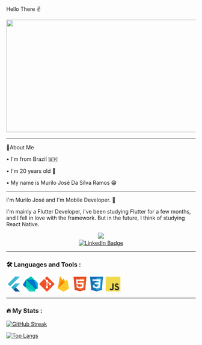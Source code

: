 Hello There ✌️

<div align="center">
  <img src="https://media.giphy.com/media/dWesBcTLavkZuG35MI/giphy.gif" width="600" height="300"/>
</div>

---

🕺About Me

• I'm from Brazil 🇧🇷

• I'm 20 years old 🔞

• My name is Murilo José Da Silva Ramos 😁

---

I'm Murilo José
and I'm Mobile Developer. 📱


I'm mainly a Flutter Developer, i've been studying Flutter for a few months, and I fell in love with the framework. But in the future, I think of studying React Native.

<div id="header" align="center">
  <img src="https://media.giphy.com/media/M9gbBd9nbDrOTu1Mqx/giphy.gif" width="100"/>
  <div id="badges">
    <a href="https://www.linkedin.com/in/murilo-ramos-53a388255/">
      <img src="https://img.shields.io/badge/LinkedIn-blue?style=for-the-badge&logo=linkedin&logoColor=white" alt="LinkedIn Badge"/>
    </a>
</div>
</div>

---

### :hammer_and_wrench: Languages and Tools :
<div>
  <img src="https://github.com/devicons/devicon/blob/master/icons/flutter/flutter-original.svg" height="40px" width="40px" title="Flutter" alt="Flutter">
  <img src="https://github.com/devicons/devicon/blob/master/icons/dart/dart-original.svg" height="40px" width="40px" title="Dart" alt="Dart">
  <img src="https://github.com/devicons/devicon/blob/master/icons/git/git-original.svg" height="40px" width="40px" title="Git" alt="Git">
  <img src="https://github.com/devicons/devicon/blob/master/icons/firebase/firebase-original.svg" height="40px" width="40px" title="Firebase" alt="Firebase">
  <img src="https://github.com/devicons/devicon/blob/master/icons/html5/html5-original.svg" height="40px" width="40px" title="HTML" alt="HTML">
  <img src="https://github.com/devicons/devicon/blob/master/icons/css3/css3-original.svg" height="40px" width="40px" title="CSS" alt="CSS">
  <img src="https://github.com/devicons/devicon/blob/master/icons/javascript/javascript-original.svg" height="40px" width="40px" title="JS" alt="JS">
</div>

---

### :fire: My Stats :

  [![GitHub Streak](http://github-readme-streak-stats.herokuapp.com?user=gwrgwr&theme=dark&background=000000)](https://git.io/streak-stats)

  
  [![Top Langs](https://github-readme-stats.vercel.app/api/top-langs/?username=gwrgwr&layout=compact&theme=vision-friendly-dark)](https://github.com/anuraghazra/github-readme-stats)


